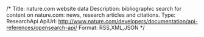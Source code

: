 /*
Title: nature.com website data
Description: bibliographic search for content on nature.com: news, research articles and citations.
Type: ResearchApi
ApiUrl: http://www.nature.com/developers/documentation/api-references/opensearch-api/
Format: RSS,XML,JSON
*/

